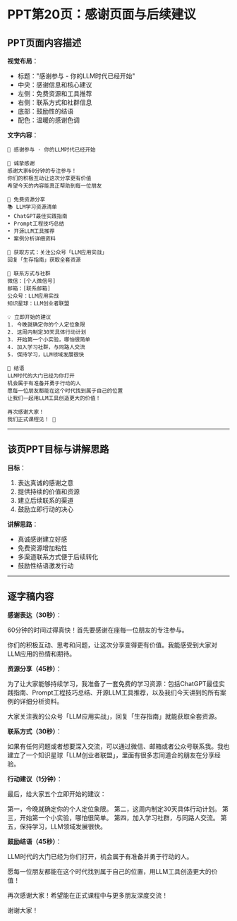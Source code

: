 # PPT第20页：感谢页面与后续建议

## PPT页面内容描述

**视觉布局**：
- 标题："感谢参与 - 你的LLM时代已经开始"
- 中央：感谢信息和核心建议
- 左侧：免费资源和工具推荐
- 右侧：联系方式和社群信息
- 底部：鼓励性的结语
- 配色：温暖的感谢色调

**文字内容**：
```
🙏 感谢参与 - 你的LLM时代已经开始

💝 诚挚感谢
感谢大家60分钟的专注参与！
你们的积极互动让这次分享更有价值
希望今天的内容能真正帮助到每一位朋友

🎁 免费资源分享
📚 LLM学习资源清单
• ChatGPT最佳实践指南
• Prompt工程技巧总结
• 开源LLM工具推荐
• 案例分析详细资料

🔗 获取方式：关注公众号「LLM应用实战」
回复「生存指南」获取全套资源

📱 联系方式与社群
微信：[个人微信号]
邮箱：[联系邮箱]
公众号：LLM应用实战
知识星球：LLM创业者联盟

💡 立即开始的建议
1. 今晚就确定你的个人定位象限
2. 这周内制定30天具体行动计划
3. 开始第一个小实验，哪怕很简单
4. 加入学习社群，与同路人交流
5. 保持学习，LLM领域发展很快

🌟 结语
LLM时代的大门已经为你打开
机会属于有准备并勇于行动的人
愿每一位朋友都能在这个时代找到属于自己的位置
让我们一起用LLM工具创造更大的价值！

再次感谢大家！
我们正式课程见！ 👋
```

---

## 该页PPT目标与讲解思路

**目标**：
1. 表达真诚的感谢之意
2. 提供持续的价值和资源
3. 建立后续联系的渠道
4. 鼓励立即行动的决心

**讲解思路**：
- 真诚感谢建立好感
- 免费资源增加粘性
- 多渠道联系方式便于后续转化
- 鼓励性结语激发行动

---

## 逐字稿内容

**感谢表达（30秒）**：

60分钟的时间过得真快！首先要感谢在座每一位朋友的专注参与。

你们的积极互动、思考和问题，让这次分享变得更有价值。我能感受到大家对LLM应用的热情和期待。

**资源分享（45秒）**：

为了让大家能够持续学习，我准备了一套免费的学习资源：包括ChatGPT最佳实践指南、Prompt工程技巧总结、开源LLM工具推荐，以及我们今天讲到的所有案例的详细分析资料。

大家关注我的公众号「LLM应用实战」，回复「生存指南」就能获取全套资源。

**联系方式（30秒）**：

如果有任何问题或者想要深入交流，可以通过微信、邮箱或者公众号联系我。我也建立了一个知识星球「LLM创业者联盟」，里面有很多志同道合的朋友在分享经验。

**行动建议（1分钟）**：

最后，给大家五个立即开始的建议：

第一，今晚就确定你的个人定位象限。
第二，这周内制定30天具体行动计划。
第三，开始第一个小实验，哪怕很简单。
第四，加入学习社群，与同路人交流。
第五，保持学习，LLM领域发展很快。

**鼓励结语（45秒）**：

LLM时代的大门已经为你们打开，机会属于有准备并勇于行动的人。

愿每一位朋友都能在这个时代找到属于自己的位置，用LLM工具创造更大的价值！

再次感谢大家！希望能在正式课程中与更多朋友深度交流！

谢谢大家！ 